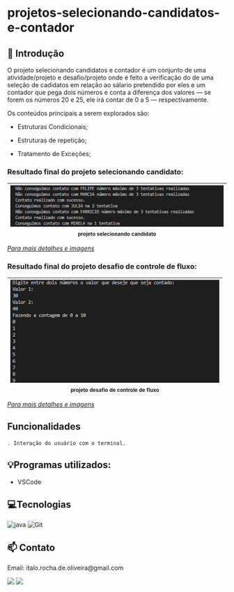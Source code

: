 # projetos-selecionando-candidatos-e-contador

## 📖 Introdução

O projeto selecionando candidatos e contador é um conjunto de uma atividade/projeto e desafio/projeto onde é feito a verificação do de uma seleção de cadidatos em relação ao sálario pretendido por eles e um contador que pega dois números e conta a diferença dos valores — se forem os números 20 e 25, ele irá contar de 0 a 5 — respectivamente.

Os conteúdos principais a serem explorados são:

- Estruturas Condicionais;

- Estruturas de repetição;

- Tratamento de Exceções;

### Resultado final do projeto selecionando candidato:

| <img src="/selecionando-candidatos/assents/case4.png" width=100%><br><sub>projeto selecionando candidato</sub> |
| :------------------------------------------------------------------------------------------------------------: |

<a href="https://github.com/ItaloRochaOliveira/projetos-selecionando-candidatos-e-contador/blob/main/selecionando-candidatos/README.md"> _Para mais detalhes e imagens_</a>

### Resultado final do projeto desafio de controle de fluxo:

| <img src="/desafio-controle-de-fluxo/assents/result.png" width=100%><br><sub>projeto desafio de controle de fluxo</sub><br> |
| :-------------------------------------------------------------------------------------------------------------------------: |

<a href="https://github.com/ItaloRochaOliveira/projetos-selecionando-candidatos-e-contador/blob/main/desafio-controle-de-fluxo/README.md"> _Para mais detalhes e imagens_</a>

## Funcionalidades

```bash
. Interação do usuário com o terminal.
```

## 💡Programas utilizados:

- VSCode

## 💻Tecnologias

![java](https://img.shields.io/badge/java-4F5B93?style=for-the-badge&logo=Java&logoColor=white)
![Git](https://img.shields.io/badge/GIT-E44C30?style=for-the-badge&logo=git&logoColor=white)

## 📫 Contato

<p>Email: italo.rocha.de.oliveira@gmail.com</p>

<a href = "mailto:italo.rocha.de.oliveira@gmail.com"><img src="https://img.shields.io/badge/-Gmail-%23333?style=for-the-badge&logo=gmail&logoColor=white" alvo ="_blank"></a>
<a href="https://www.linkedin.com/in/italorochaoliveira/" target="_blank"><img src="https://img.shields.io/badge/-LinkedIn-%230077B5?style=for-the-badge&logo=linkedin&logoColor=white" target="_blank"></a>
